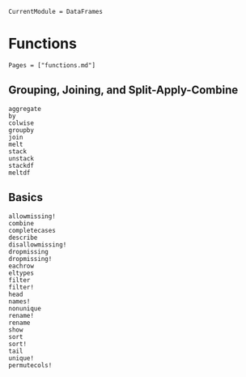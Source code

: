 ```@meta
CurrentModule = DataFrames
```

# Functions

```@index
Pages = ["functions.md"]
```

## Grouping, Joining, and Split-Apply-Combine

```@docs
aggregate
by
colwise
groupby
join
melt
stack
unstack
stackdf
meltdf
```

## Basics

```@docs
allowmissing!
combine
completecases
describe
disallowmissing!
dropmissing
dropmissing!
eachrow
eltypes
filter
filter!
head
names!
nonunique
rename!
rename
show
sort
sort!
tail
unique!
permutecols!
```